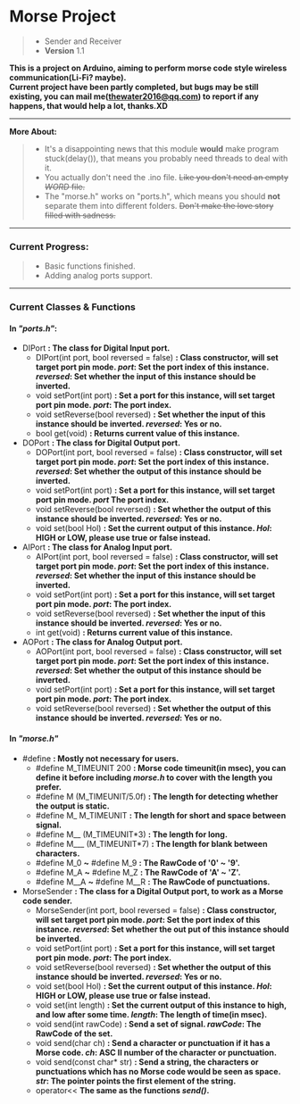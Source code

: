 # **Morse Project**
> - Sender and Receiver  
> - **Version** 1.1

**This is a project on Arduino, aiming to perform morse code style wireless communication(Li-Fi? maybe).  
Current project have been partly completed, but bugs may be still existing, you can mail me(thewater2016@qq.com) to report if any happens, that would help a lot, thanks.XD**
***
**More About:**  
> - It's a disappointing news that this module **would** make program stuck(delay()), that means you probably need threads to deal with it.  
> - You actually don't need the .ino file. ~~Like you don't need an empty *WORD* file.~~  
> - The "morse.h" works on "ports.h", which means you should **not** separate them into different folders. ~~Don't make the love story filled with sadness.~~
***
### Current Progress:
> - Basic functions finished.  
> - Adding analog ports support.
***
### Current Classes & Functions
#### In *"ports.h"*:
- DIPort **: The class for Digital Input port.**  
  - DIPort(int port, bool reversed = false) **: Class constructor, will set target port pin mode. *port*: Set the port index of this instance. *reversed*: Set whether the input of this instance should be inverted.**
  - void setPort(int port) **: Set a port for this instance, will set target port pin mode. *port*: The port index.**
  - void setReverse(bool reversed) **: Set whether the input of this instance should be inverted. *reversed*: Yes or no.**
  - bool get(void) **: Returns current value of this instance.**
- DOPort **: The class for Digital Output port.**
  - DOPort(int port, bool reversed = false) **: Class constructor, will set target port pin mode. *port*: Set the port index of this instance. *reversed*: Set whether the output of this instance should be inverted.**
  - void setPort(int port) **: Set a port for this instance, will set target port pin mode. *port* The port index.**
  - void setReverse(bool reversed) **: Set whether the output of this instance should be inverted. *reversed*: Yes or no.**
  - void set(bool Hol) **: Set the current output of this instance. *Hol*: HIGH or LOW, please use true or false instead.**
- AIPort **: The class for Analog Input port.**
  - AIPort(int port, bool reversed = false) **: Class constructor, will set target port pin mode. *port*: Set the port index of this instance. *reversed*: Set whether the input of this instance should be inverted.**
  - void setPort(int port) **: Set a port for this instance, will set target port pin mode. *port*: The port index.**
  - void setReverse(bool reversed) **: Set whether the input of this instance should be inverted. *reversed*: Yes or no.**
  - int get(void) **: Returns current value of this instance.**
- AOPort **: The class for Analog Output port.**
  - AOPort(int port, bool reversed = false) **: Class constructor, will set target port pin mode. *port*: Set the port index of this instance. *reversed*: Set whether the output of this instance should be inverted.**
  - void setPort(int port) **: Set a port for this instance, will set target port pin mode. *port*: The port index.**
  - void setReverse(bool reversed) **: Set whether the output of this instance should be inverted. *reversed*: Yes or no.**
#### In *"morse.h"*
- #define **: Mostly not necessary for users.**
  - #define M_TIMEUNIT 200 **: Morse code timeunit(in msec), you can define it before including *morse.h* to cover with the length you prefer.**
  - #define M (M_TIMEUNIT/5.0f) **: The length for detecting whether the output is static.**
  - #define M_ M_TIMEUNIT **: The length for short and space between signal.**
  - #define M__ (M_TIMEUNIT\*3) **: The length for long.**
  - #define M___ (M_TIMEUNIT\*7) **: The length for blank between characters.**
  - #define M_0 **~** #define M_9 **: The RawCode of '0' ~ '9'.**
  - #define M_A **~** #define M_Z **: The RawCode of 'A' ~ 'Z'.**
  - #define M__A **~** #define M__R **: The RawCode of punctuations.**
- MorseSender **: The class for a Digital Output port, to work as a Morse code sender.**
  - MorseSender(int port, bool reversed = false) **: Class constructor, will set target port pin mode. *port*: Set the port index of this instance. *reversed*: Set whether the out put of this instance should be inverted.**
  - void setPort(int port) **: Set a port for this instance, will set target port pin mode. *port*: The port index.**
  - void setReverse(bool reversed) **: Set whether the output of this instance should be inverted. *reversed*: Yes or no.**
  - void set(bool Hol) **: Set the current output of this instance. *Hol*: HIGH or LOW, please use true or false instead.**
  - void set(int length) **: Set the current output of this instance to high, and low after some time. *length*: The length of time(in msec).**
  - void send(int rawCode) **: Send a set of signal. *rawCode*: The RawCode of the set.**
  - void send(char ch) **: Send a character or punctuation if it has a Morse code. *ch*: ASC II number of the character or punctuation.**
  - void send(const char* str) **: Send a string, the characters or punctuations which has no Morse code would be seen as space. *str*: The pointer points the first element of the string.**
  - operator<< **The same as the functions *send()*.**
